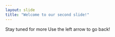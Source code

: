 ```yaml
---
layout: slide
title: "Welcome to our second slide!"
---
```

Stay tuned for more
Use the left arrow to go back!

